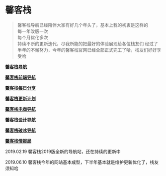 # 馨客栈

> 馨客栈导航已经陪伴大家有好几个年头了，基本上我的初衷是这样的   
> 每一年改版一次   
> 每个月优化多次   
> 持续不断的更新迭代，尽我所能的把最好的体验展现给各位栈友们
> 经过了半年的不懈努力，今年的馨客栈官网已经全部正式完工了哈，栈友们好好享受哈   

**[馨客栈导航](http://mackxin.com/nav.html)**

**[馨客栈前端导航](http://mackxin.com/webnav.html)**

**[馨客栈每日分享](http://mackxin.com/fx.html)**

**[馨客栈更新计划](http://mackxin.com/update.html)**

**[馨客栈电商导航](http://mackxin.com/dianshang.html)**

**[馨客栈设计导航](http://mackxin.com/sheji.html)**

**[馨客栈破冰导航](http://mackxin.com/pobing.html)**

**[馨客栈情报局](http://mackxin.com/qingbaoju.html)**

2019.02.19 馨客栈2019版全新的导航站，还在持续的更新中

2019.06.10 馨客栈今年的网站基本成型，下半年基本就是维护更新优化了，栈友须知哈

